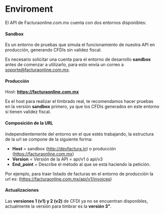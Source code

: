 # Enviroment

El API de Facturaonline.com.mx cuenta con dos entornos disponibles:

#### Sandbox

Es un entorno de pruebas que simula el funcionamiento de nuestra API en producción, generando CFDIs sin validez fiscal.

Es necesario solicitar una cuenta para el entorno de desarrollo **sandbox** antes de comenzar a utilizarlo, para esto envía un correo a soporte@facturaonline.com.mx.


#### Producción

Host:  **https://facturaonline.com.mx**

Es el host para realizar el timbrado real, te recomendamos hacer pruebas en la versión **sandbox** primero, ya que los CFDIs generados en este entorno si tienen validez fiscal.


#### Composición de la URL

Independientemente del entorno en el que estés trabajando, la estructura de la url se compone de la siguiente forma:

* **Host** = sandbox (http://devfactura.in) o producción (https://facturaonline.com.mx)
* **Version** = Versión de la API = api/v1 ó api/v3
* **End_point** = Describe el método al que se está haciendo la petición.

Por ejemplo, para traer listado de facturas en el entorno de producción la url es: (https://facturaonline.com.mx/api/v1/invoices)


#### Actualizaciones

Las **versiones 1 (v1) y 2 (v2)** de CFDI ya no se encuentran disponibles, actualmente la versión para timbrar es la **versión 3"**.
